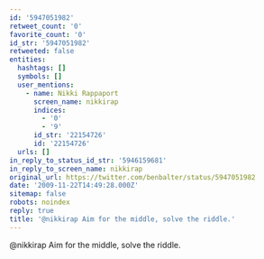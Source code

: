```yaml
---
id: '5947051982'
retweet_count: '0'
favorite_count: '0'
id_str: '5947051982'
retweeted: false
entities:
  hashtags: []
  symbols: []
  user_mentions:
    - name: Nikki Rappaport
      screen_name: nikkirap
      indices:
        - '0'
        - '9'
      id_str: '22154726'
      id: '22154726'
  urls: []
in_reply_to_status_id_str: '5946159681'
in_reply_to_screen_name: nikkirap
original_url: https://twitter.com/benbalter/status/5947051982
date: '2009-11-22T14:49:28.000Z'
sitemap: false
robots: noindex
reply: true
title: '@nikkirap Aim for the middle, solve the riddle.'
---
```


@nikkirap Aim for the middle, solve the riddle.